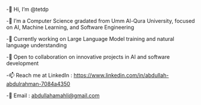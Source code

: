 -👋 Hi, I’m @tetdp

-👀 I’m a Computer Science gradated from Umm Al-Qura University, focused on AI, Machine Learning, and Software Engineering

-🌱 Currently working on Large Language Model training and natural language understanding

-💞️ Open to collaboration on innovative projects in AI and software development

-📫 Reach me at LinkedIn : https://www.linkedin.com/in/abdullah-abdulrahman-7084a4350

-📧 Email : abdullahamahli@gmail.com
